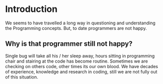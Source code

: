 # Introduction

We seems to have travelled a long way in questioning and understanding the Programming concepts. But, to date programmers are not happy. 

## Why is that programmer still not happy?

Single bug will take all his / her sleep away, hours sitting in programming chair and stairing at the code has become routine. Sometimes we are checking on others code, other times its our own blood. We have decades of experience, knowledge and research in coding, still we are not fully out of this situation.